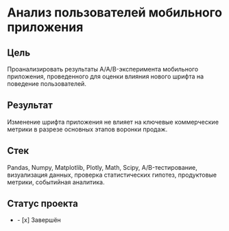
# Анализ пользователей мобильного приложения
## Цель
Проанализировать результаты A/A/B-эксперимента мобильного приложения, проведенного для оценки влияния нового шрифта на поведение пользователей. 
## Результат
Изменение шрифта приложения не влияет на ключевые коммерческие метрики в разрезе основных этапов воронки продаж.
## Стек
Pandas, Numpy, Matplotlib, Plotly, Math, Scipy, A/B-тестирование, визуализация данных, проверка статистических гипотез, продуктовые метрики, событийная аналитика.
## Статус проекта
<ul><li>- [x] Завершён</li>
